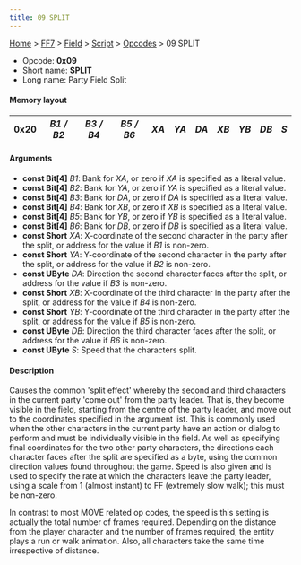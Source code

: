 ```yaml
---
title: 09 SPLIT
---
```


[Home](../../../../Main%20Page.md) > [FF7](../../../../FF7.md) > [Field](../../../Field.md) > [Script](../../Script.md) > [Opcodes](../Opcodes.md) > 09 SPLIT

-   Opcode: **0x09**
-   Short name: **SPLIT**
-   Long name: Party Field Split

#### Memory layout

| 0x20 | *B1 / B2* | *B3 / B4* | *B5 / B6* | *XA* | *YA* | *DA* | *XB* | *YB* | *DB* | *S* |
|------|-----------|-----------|-----------|------|------|------|------|------|------|-----|

#### Arguments

-   **const Bit\[4\]** *B1*: Bank for *XA*, or zero if *XA* is specified
    as a literal value.
-   **const Bit\[4\]** *B2*: Bank for *YA*, or zero if *YA* is specified
    as a literal value.
-   **const Bit\[4\]** *B3*: Bank for *DA*, or zero if *DA* is specified
    as a literal value.
-   **const Bit\[4\]** *B4*: Bank for *XB*, or zero if *XB* is specified
    as a literal value.
-   **const Bit\[4\]** *B5*: Bank for *YB*, or zero if *YB* is specified
    as a literal value.
-   **const Bit\[4\]** *B6*: Bank for *DB*, or zero if *DB* is specified
    as a literal value.
-   **const Short** *XA*: X-coordinate of the second character in the
    party after the split, or address for the value if *B1* is non-zero.
-   **const Short** *YA*: Y-coordinate of the second character in the
    party after the split, or address for the value if *B2* is non-zero.
-   **const UByte** *DA*: Direction the second character faces after the
    split, or address for the value if *B3* is non-zero.
-   **const Short** *XB*: X-coordinate of the third character in the
    party after the split, or address for the value if *B4* is non-zero.
-   **const Short** *YB*: Y-coordinate of the third character in the
    party after the split, or address for the value if *B5* is non-zero.
-   **const UByte** *DB*: Direction the third character faces after the
    split, or address for the value if *B6* is non-zero.
-   **const UByte** *S*: Speed that the characters split.

#### Description

Causes the common 'split effect' whereby the second and third characters
in the current party 'come out' from the party leader. That is, they
become visible in the field, starting from the centre of the party
leader, and move out to the coordinates specified in the argument list.
This is commonly used when the other characters in the current party
have an action or dialog to perform and must be individually visible in
the field. As well as specifying final coordinates for the two other
party characters, the directions each character faces after the split
are specified as a byte, using the common direction values found
throughout the game. Speed is also given and is used to specify the rate
at which the characters leave the party leader, using a scale from 1
(almost instant) to FF (extremely slow walk); this must be non-zero.

In contrast to most MOVE related op codes, the speed is this setting is
actually the total number of frames required. Depending on the distance
from the player character and the number of frames required, the entity
plays a run or walk animation. Also, all characters take the same time
irrespective of distance.
